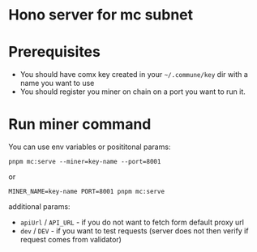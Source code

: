 # Hono server for mc subnet

# Prerequisites
- You should have comx key created in your `~/.commune/key` dir with a name you want to use
- You should register you miner on chain on a port you want to run it.

# Run miner command
You can use env variables or posititonal params:

`pnpm mc:serve --miner=key-name --port=8001`

or

`MINER_NAME=key-name PORT=8001 pnpm mc:serve`

additional params:
- `apiUrl` / `API_URL` - if you do not want to fetch form default proxy url
- `dev` / `DEV` - if you want to test requests (server does not then verify if request comes from validator)